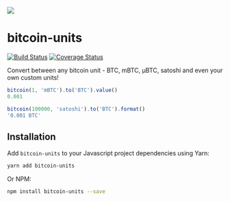 ![](https://ruigomes.me/bitcoin-units.png)

# bitcoin-units
[![Build Status](https://travis-ci.org/ruigomeseu/bitcoin-units.svg?branch=master)](https://travis-ci.org/ruigomeseu/bitcoin-units) [![Coverage Status](https://coveralls.io/repos/github/ruigomeseu/bitcoin-units/badge.svg?branch=master)](https://coveralls.io/github/ruigomeseu/bitcoin-units?branch=master)

Convert between any bitcoin unit - BTC, mBTC, μBTC, satoshi and even your own custom units!

```js
bitcoin(1, 'mBTC').to('BTC').value()
0.001

bitcoin(100000, 'satoshi').to('BTC').format()
'0.001 BTC'
```

## Installation
Add `bitcoin-units` to your Javascript project dependencies using Yarn:
```bash
yarn add bitcoin-units
```
Or NPM:
```bash
npm install bitcoin-units --save
```
